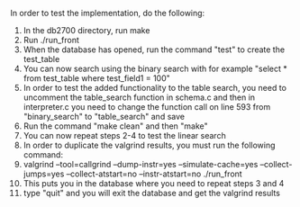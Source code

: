 In order to test the implementation, do the following:

1. In the db2700 directory, run make
2. Run ./run_front 
3. When the database has opened, run the command "test" to create the test_table
4. You can now search using the binary search with for example "select * from test_table where test_field1 = 100"
5. In order to test the added functionality to the table search, you need to uncomment the table_search function in schema.c 
and then in interpreter.c you need to change the function call on line 593 from "binary_search" to "table_search" and save
6. Run the command "make clean" and then "make"
7. You can now repeat steps 2-4 to test the linear search
8. In order to duplicate the valgrind results, you must run the following command:
9. valgrind –tool=callgrind –dump-instr=yes –simulate-cache=yes –collect-jumps=yes –collect-atstart=no –instr-atstart=no ./run_front
10. This puts you in the database where you need to repeat steps 3 and 4
11. type "quit" and you will exit the database and get the valgrind results
